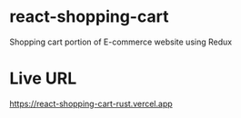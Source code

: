# react-shopping-cart
Shopping cart portion of E-commerce website using Redux

# Live URL
https://react-shopping-cart-rust.vercel.app